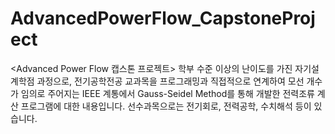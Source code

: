 # AdvancedPowerFlow_CapstoneProject
<Advanced Power Flow 캡스톤 프로젝트> 학부 수준 이상의 난이도를 가진 자기설계학점 과정으로, 전기공학전공 교과목을 프로그래밍과 직접적으로 연계하여 모선 개수가 임의로 주어지는 IEEE 계통에서 Gauss-Seidel Method를 통해 개발한 전력조류 계산 프로그램에 대한 내용입니다. 선수과목으로는 전기회로, 전력공학, 수치해석 등이 있습니다.
